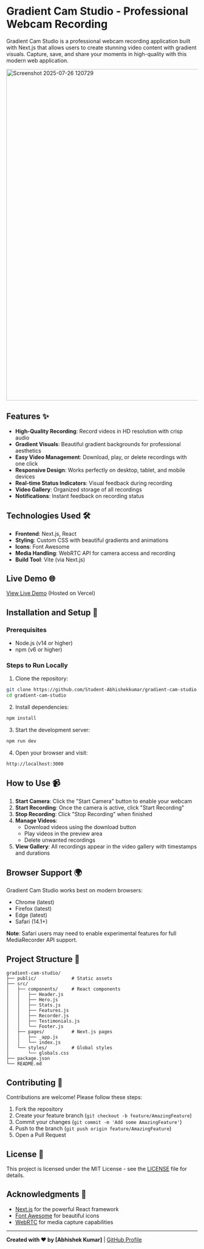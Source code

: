 # Gradient Cam Studio - Professional Webcam Recording 

Gradient Cam Studio is a professional webcam recording application built with Next.js that allows users to create stunning video content with gradient visuals. Capture, save, and share your moments in high-quality with this modern web application.

<img width="1900" height="870" alt="Screenshot 2025-07-26 120729" src="https://github.com/user-attachments/assets/4f152468-c19d-4637-af46-1dfacf44b767" />

## Features ✨

- **High-Quality Recording**: Record videos in HD resolution with crisp audio
- **Gradient Visuals**: Beautiful gradient backgrounds for professional aesthetics
- **Easy Video Management**: Download, play, or delete recordings with one click
- **Responsive Design**: Works perfectly on desktop, tablet, and mobile devices
- **Real-time Status Indicators**: Visual feedback during recording
- **Video Gallery**: Organized storage of all recordings
- **Notifications**: Instant feedback on recording status

## Technologies Used 🛠️

- **Frontend**: Next.js, React
- **Styling**: Custom CSS with beautiful gradients and animations
- **Icons**: Font Awesome
- **Media Handling**: WebRTC API for camera access and recording
- **Build Tool**: Vite (via Next.js)

## Live Demo 🌐

[View Live Demo](https://gradient-cam-studio.vercel.app/) (Hosted on Vercel)

## Installation and Setup 🚀

### Prerequisites
- Node.js (v14 or higher)
- npm (v6 or higher)

### Steps to Run Locally

1. Clone the repository:
```bash
git clone https://github.com/Student-Abhishekkumar/gradient-cam-studio.git
cd gradient-cam-studio
```

2. Install dependencies:
```bash
npm install
```

3. Start the development server:
```bash
npm run dev
```

4. Open your browser and visit:
```
http://localhost:3000
```

## How to Use 📹

1. **Start Camera**: Click the "Start Camera" button to enable your webcam
2. **Start Recording**: Once the camera is active, click "Start Recording"
3. **Stop Recording**: Click "Stop Recording" when finished
4. **Manage Videos**:
   - Download videos using the download button
   - Play videos in the preview area
   - Delete unwanted recordings
5. **View Gallery**: All recordings appear in the video gallery with timestamps and durations

## Browser Support 🌍

Gradient Cam Studio works best on modern browsers:
- Chrome (latest)
- Firefox (latest)
- Edge (latest)
- Safari (14.1+)

**Note**: Safari users may need to enable experimental features for full MediaRecorder API support.

## Project Structure 📂

```
gradient-cam-studio/
├── public/             # Static assets
├── src/
│   ├── components/     # React components
│   │   ├── Header.js
│   │   ├── Hero.js
│   │   ├── Stats.js
│   │   ├── Features.js
│   │   ├── Recorder.js
│   │   ├── Testimonials.js
│   │   └── Footer.js
│   ├── pages/          # Next.js pages
│   │   ├── _app.js
│   │   └── index.js
│   └── styles/         # Global styles
│       └── globals.css
├── package.json
└── README.md
```

## Contributing 🤝

Contributions are welcome! Please follow these steps:

1. Fork the repository
2. Create your feature branch (`git checkout -b feature/AmazingFeature`)
3. Commit your changes (`git commit -m 'Add some AmazingFeature'`)
4. Push to the branch (`git push origin feature/AmazingFeature`)
5. Open a Pull Request

## License 📄

This project is licensed under the MIT License - see the [LICENSE](LICENSE) file for details.

## Acknowledgments 👏

- [Next.js](https://nextjs.org/) for the powerful React framework
- [Font Awesome](https://fontawesome.com/) for beautiful icons
- [WebRTC](https://webrtc.org/) for media capture capabilities

---

**Created with ❤️ by [Abhishek Kumar]** | [GitHub Profile](https://github.com/Student-Abhishekkumar) 
